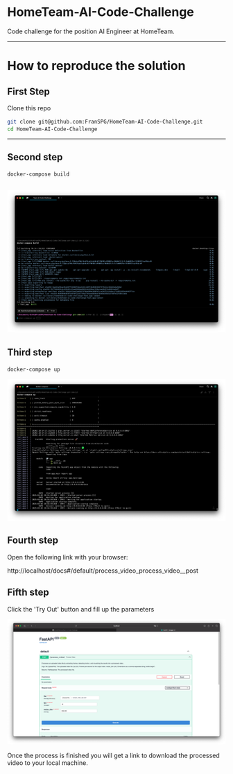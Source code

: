 # HomeTeam-AI-Code-Challenge

Code challenge for the position AI Engineer at HomeTeam.

---

# How to reproduce the solution

## First Step

Clone this repo 
``` bash
git clone git@github.com:FranSPG/HomeTeam-AI-Code-Challenge.git
cd HomeTeam-AI-Code-Challenge 
```

---

## Second step
``` bash
docker-compose build 
```
![step_1.png](docs_images/step_1.png)
---

## Third step
``` bash
docker-compose up 
```
![step_2.png](docs_images/step_2.png)

## Fourth step
Open the following link with your browser:

http://localhost/docs#/default/process_video_process_video__post


## Fifth step
Click the 'Try Out' button and fill up the parameters

![step_5.png](docs_images/step_5.png)

Once the process is finished you will get a link to download the processed video to your local machine.
